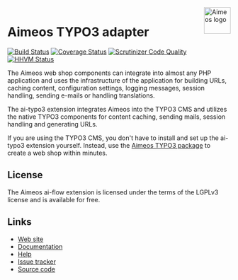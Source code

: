<a href="https://aimeos.org/">
    <img src="https://aimeos.org/fileadmin/template/icons/logo.png" alt="Aimeos logo" title="Aimeos" align="right" height="60" />
</a>

# Aimeos TYPO3 adapter

[![Build Status](https://travis-ci.org/aimeos/ai-typo3.png?branch=master)](https://travis-ci.org/aimeos/ai-typo3)
[![Coverage Status](https://coveralls.io/repos/aimeos/ai-typo3/badge.svg?branch=master&service=github)](https://coveralls.io/github/aimeos/ai-typo3?branch=master)
[![Scrutinizer Code Quality](https://scrutinizer-ci.com/g/aimeos/ai-typo3/badges/quality-score.png?b=master)](https://scrutinizer-ci.com/g/aimeos/ai-typo3/?branch=master)
[![HHVM Status](http://hhvm.h4cc.de/badge/aimeos/ai-typo3.svg)](http://hhvm.h4cc.de/package/aimeos/ai-typo3)

The Aimeos web shop components can integrate into almost any PHP application and uses the infrastructure of the application for building URLs, caching content, configuration settings, logging messages, session handling, sending e-mails or handling translations.

The ai-typo3 extension integrates Aimeos into the TYPO3 CMS and utilizes the native TYPO3 components for content caching, sending mails, session handling and generating URLs.

If you are using the TYPO3 CMS, you don't have to install and set up the ai-typo3 extension yourself. Instead, use the [Aimeos TYPO3 package](https://github.com/aimeos/aimeos-typo3) to create a web shop within minutes.

## License

The Aimeos ai-flow extension is licensed under the terms of the LGPLv3 license and is available for free.

## Links

* [Web site](https://aimeos.org/TYPO3)
* [Documentation](https://aimeos.org/docs/TYPO3)
* [Help](https://aimeos.org/help/typo3-extension-f16/)
* [Issue tracker](https://github.com/aimeos/ai-typo3/issues)
* [Source code](https://github.com/aimeos/ai-typo3)
